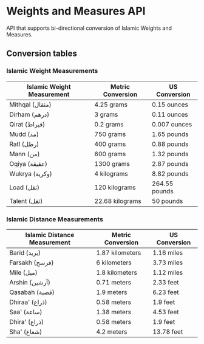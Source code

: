# Weights and Measures API

API that supports bi-directional conversion of Islamic Weights and Measures.

## Conversion tables

### Islamic Weight Measurements

| Islamic Weight Measurement | Metric Conversion | US Conversion |
| -------------------------- | ----------------- | ------------- |
| Mithqal (مثقال)            | 4.25 grams        | 0.15 ounces   |
| Dirham (درهم)              | 3 grams           | 0.11 ounces   |
| Qirat (قيراط)              | 0.2 grams         | 0.007 ounces  |
| Mudd (مد)                  | 750 grams         | 1.65 pounds   |
| Ratl (رطل)                 | 400 grams         | 0.88 pounds   |
| Mann (من)                  | 600 grams         | 1.32 pounds   |
| Oqiya (عقيقة)              | 1300 grams        | 2.87 pounds   |
| Wukrya (وكرية)             | 4 kilograms       | 8.82 pounds   |
| Load (ثقل)                 | 120 kilograms     | 264.55 pounds |
| Talent (ثقل)               | 22.68 kilograms   | 50 pounds     |

### Islamic Distance Measurements

| Islamic Distance Measurement | Metric Conversion | US Conversion |
| ---------------------------- | ----------------- | ------------- |
| Barid (بريد)                 | 1.87 kilometers   | 1.16 miles    |
| Farsakh (فرسخ)               | 6 kilometers      | 3.73 miles    |
| Mile (ميل)                   | 1.8 kilometers    | 1.12 miles    |
| Arshin (آرشين)               | 0.71 meters       | 2.33 feet     |
| Qasabah (قصبة)               | 1.9 meters        | 6.23 feet     |
| Dhiraa' (ذراع)               | 0.58 meters       | 1.9 feet      |
| Saa' (ساعة)                  | 1.38 meters       | 4.53 feet     |
| Dhira' (ذراع)                | 0.58 meters       | 1.9 feet      |
| Sha' (شعاع)                  | 4.2 meters        | 13.78 feet    |
